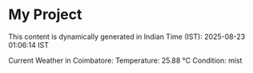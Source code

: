 # My Project

This content is dynamically generated in Indian Time (IST): 2025-08-23 01:06:14 IST


Current Weather in Coimbatore:
Temperature: 25.88 °C
Condition: mist
